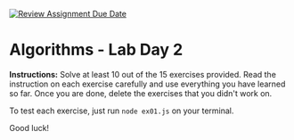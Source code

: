 [![Review Assignment Due Date](https://classroom.github.com/assets/deadline-readme-button-22041afd0340ce965d47ae6ef1cefeee28c7c493a6346c4f15d667ab976d596c.svg)](https://classroom.github.com/a/RjpOnJCV)
# Algorithms - Lab Day 2

**Instructions:** Solve at least 10 out of the 15 exercises provided. Read the instruction on each exercise carefully and use everything you have learned so far. Once you are done, delete the exercises that you didn't work on.

To test each exercise, just run `node ex01.js` on your terminal.

Good luck!
